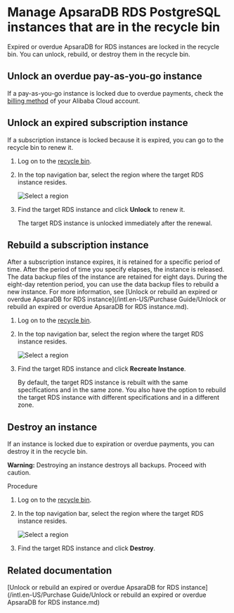 # Manage ApsaraDB RDS PostgreSQL instances that are in the recycle bin

Expired or overdue ApsaraDB for RDS instances are locked in the recycle bin. You can unlock, rebuild, or destroy them in the recycle bin.

## Unlock an overdue pay-as-you-go instance

If a pay-as-you-go instance is locked due to overdue payments, check the [billing method](https://billing.console.aliyun.com/?#/account/overview) of your Alibaba Cloud account.

## Unlock an expired subscription instance

If a subscription instance is locked because it is expired, you can go to the recycle bin to renew it.

1.  Log on to the [recycle bin](https://rdsnext.console.aliyun.com/#/rdsList/cn-hangzhou/recyclelist/lock).
2.  In the top navigation bar, select the region where the target RDS instance resides.

    ![Select a region](https://static-aliyun-doc.oss-accelerate.aliyuncs.com/assets/img/en-US/8651559951/p36543.png)

3.  Find the target RDS instance and click **Unlock** to renew it.

    The target RDS instance is unlocked immediately after the renewal.


## Rebuild a subscription instance

After a subscription instance expires, it is retained for a specific period of time. After the period of time you specify elapses, the instance is released. The data backup files of the instance are retained for eight days. During the eight-day retention period, you can use the data backup files to rebuild a new instance. For more information, see [Unlock or rebuild an expired or overdue ApsaraDB for RDS instance](/intl.en-US/Purchase Guide/Unlock or rebuild an expired or overdue ApsaraDB for RDS instance.md).

1.  Log on to the [recycle bin](https://rdsnext.console.aliyun.com/#/rdsList/cn-hangzhou/recyclelist/lock).
2.  In the top navigation bar, select the region where the target RDS instance resides.

    ![Select a region](https://static-aliyun-doc.oss-accelerate.aliyuncs.com/assets/img/en-US/8651559951/p36543.png)

3.  Find the target RDS instance and click **Recreate Instance**.

    By default, the target RDS instance is rebuilt with the same specifications and in the same zone. You also have the option to rebuild the target RDS instance with different specifications and in a different zone.


## Destroy an instance

If an instance is locked due to expiration or overdue payments, you can destroy it in the recycle bin.

**Warning:** Destroying an instance destroys all backups. Proceed with caution.

Procedure

1.  Log on to the [recycle bin](https://rdsnext.console.aliyun.com/#/rdsList/cn-hangzhou/recyclelist/lock).
2.  In the top navigation bar, select the region where the target RDS instance resides.

    ![Select a region](https://static-aliyun-doc.oss-accelerate.aliyuncs.com/assets/img/en-US/8651559951/p36543.png)

3.  Find the target RDS instance and click **Destroy**.

## Related documentation

[Unlock or rebuild an expired or overdue ApsaraDB for RDS instance](/intl.en-US/Purchase Guide/Unlock or rebuild an expired or overdue ApsaraDB for RDS instance.md)

